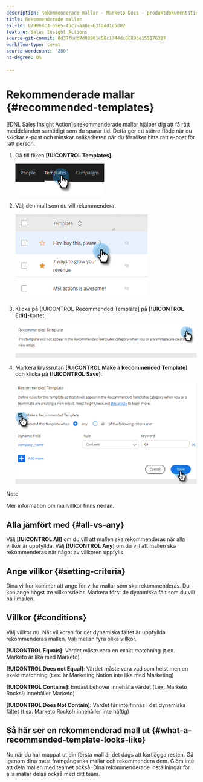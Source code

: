 ```yaml
---
description: Rekommenderade mallar - Marketo Docs - produktdokumentation
title: Rekommenderade mallar
exl-id: 079068c3-65e5-45c7-aa8e-63fadd1c5d02
feature: Sales Insight Actions
source-git-commit: 0d37fbdb7d08901458c1744dc68893e155176327
workflow-type: tm+mt
source-wordcount: '280'
ht-degree: 0%

---
```


# Rekommenderade mallar {#recommended-templates}

[!DNL Sales Insight Action]s rekommenderade mallar hjälper dig att få rätt meddelanden samtidigt som du sparar tid. Detta ger ett större flöde när du skickar e-post och minskar osäkerheten när du försöker hitta rätt e-post för rätt person.

1. Gå till fliken **[!UICONTROL Templates]**.

   ![](assets/recommended-templates-1.png)

1. Välj den mall som du vill rekommendera.

   ![](assets/recommended-templates-2.png)

1. Klicka på [!UICONTROL Recommended Template] på **[!UICONTROL Edit]**-kortet.

   ![](assets/recommended-templates-3.png)

1. Markera kryssrutan **[!UICONTROL Make a Recommended Template]** och klicka på **[!UICONTROL Save]**.

   ![](assets/recommended-templates-4.png)

>[!NOTE]
>
>Mer information om mallvillkor finns nedan.

## Alla jämfört med {#all-vs-any}

Välj **[!UICONTROL All]** om du vill att mallen ska rekommenderas när alla villkor är uppfyllda. Välj **[!UICONTROL Any]** om du vill att mallen ska rekommenderas när något av villkoren uppfylls.

## Ange villkor {#setting-criteria}

Dina villkor kommer att ange för vilka mallar som ska rekommenderas. Du kan ange högst tre villkorsdelar. Markera först de dynamiska fält som du vill ha i mallen.

## Villkor {#conditions}

Välj villkor nu. När villkoren för det dynamiska fältet är uppfyllda rekommenderas mallen. Välj mellan fyra olika villkor.

**[!UICONTROL Equals]**: Värdet måste vara en exakt matchning (t.ex. Marketo är lika med Marketo)

**[!UICONTROL Does not Equal]**: Värdet måste vara vad som helst men en exakt matchning (t.ex. är Marketing Nation inte lika med Marketing)

**[!UICONTROL Contains]**: Endast behöver innehålla värdet (t.ex. Marketo Rocks!) innehåller Marketo)

**[!UICONTROL Does Not Contain]**: Värdet får inte finnas i det dynamiska fältet (t.ex. Marketo Rocks!) innehåller inte häftig)

## Så här ser en rekommenderad mall ut {#what-a-recommended-template-looks-like}

Nu när du har mappat ut din första mall är det dags att kartlägga resten. Gå igenom dina mest framgångsrika mallar och rekommendera dem. Glöm inte att dela mallen med teamet också. Dina rekommenderade inställningar för alla mallar delas också med ditt team.
